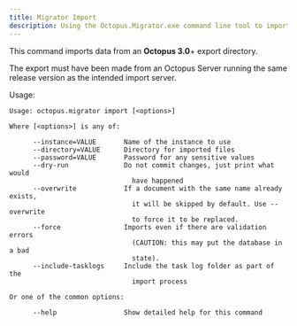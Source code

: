 ```yaml
---
title: Migrator Import
description: Using the Octopus.Migrator.exe command line tool to import data from an Octopus 3.0 or newer directory.
---
```


This command imports data from an **Octopus 3.0**+ export directory.

The export must have been made from an Octopus Server running the same release version as the intended import server.

Usage:

```text
Usage: octopus.migrator import [<options>]

Where [<options>] is any of:

      --instance=VALUE       Name of the instance to use
      --directory=VALUE      Directory for imported files
      --password=VALUE       Password for any sensitive values
      --dry-run              Do not commit changes, just print what would
                               have happened
      --overwrite            If a document with the same name already exists,
                               it will be skipped by default. Use --overwrite
                               to force it to be replaced.
      --force                Imports even if there are validation errors
                               (CAUTION: this may put the database in a bad
                               state).
      --include-tasklogs     Include the task log folder as part of the
                               import process

Or one of the common options:

      --help                 Show detailed help for this command
```

